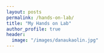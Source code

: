 ```yaml
---
layout: posts
permalink: /hands-on-lab/
title: "My Hands on Lab"
author_profile: true
header:
  image: "/images/danaukaolin.jpg"
---
```



